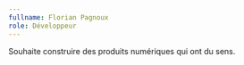 ```yaml
---
fullname: Florian Pagnoux
role: Développeur
---
```


Souhaite construire des produits numériques qui ont du sens.

